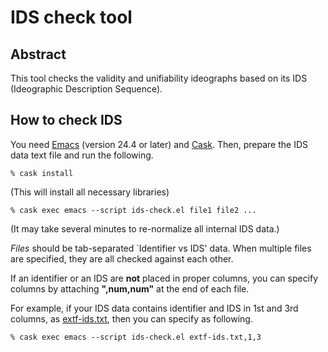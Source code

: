 # IDS check tool

## Abstract

This tool checks the validity and unifiability ideographs based on its
IDS (Ideographic Description Sequence).

## How to check IDS

You need [Emacs](https://www.gnu.org/software/emacs/) (version 24.4 or
later) and [Cask](https://github.com/cask/cask). Then, prepare the IDS
data text file and run the following.

```
% cask install
```
(This will install all necessary libraries)

```
% cask exec emacs --script ids-check.el file1 file2 ...
```

(It may take several minutes to re-normalize all internal IDS data.)

*Files* should be tab-separated `Identifier vs IDS' data. When
multiple files are specified, they are all checked against each other.

If an identifier or an IDS are **not** placed in proper columns, you
can specify columns by attaching **",num,num"** at the end of each file.

For example, if your IDS data contains identifier and IDS in 1st and
3rd columns, as
[extf-ids.txt](https://github.com/cjkvi/cjkvi-ids/blob/master/extf-ids.txt),
then you can specify as following.

```
% cask exec emacs --script ids-check.el extf-ids.txt,1,3
```
